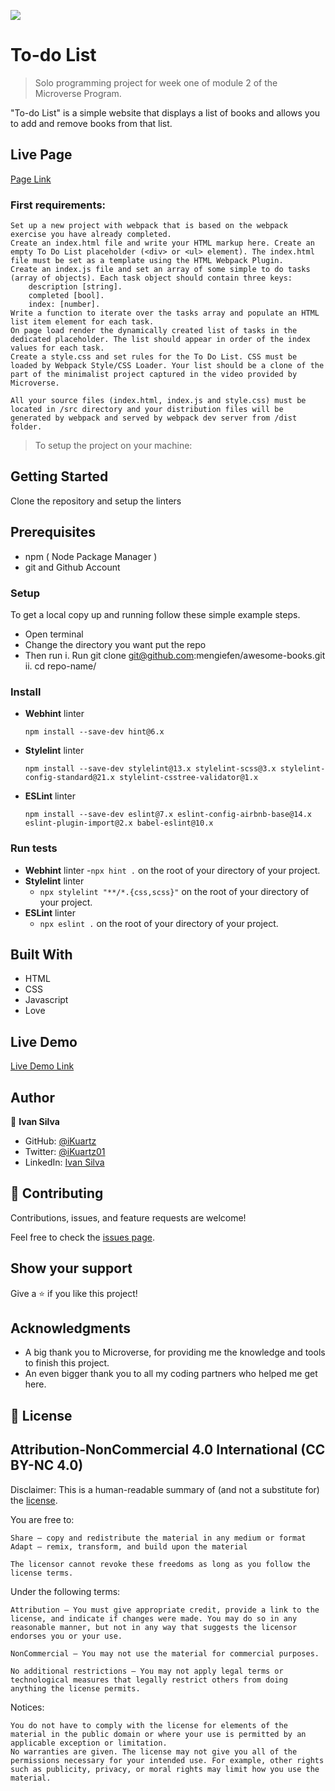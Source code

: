 ![](https://img.shields.io/badge/Microverse-blueviolet)

# To-do List

> Solo programming project for week one of module 2 of the Microverse Program.

<!-- ![Desktop Version](./src/imgs/todo-list.png)
![Mobile Version](./src/imgs/todo-mobile.png) -->

"To-do List" is a simple website that displays a list of books and allows you to add and remove books from that list.

## Live Page

[Page Link](https://ikuartz.github.io/to-do-list/dist/index.html)
### First requirements:


    Set up a new project with webpack that is based on the webpack exercise you have already completed.
    Create an index.html file and write your HTML markup here. Create an empty To Do List placeholder (<div> or <ul> element). The index.html file must be set as a template using the HTML Webpack Plugin.
    Create an index.js file and set an array of some simple to do tasks (array of objects). Each task object should contain three keys:
        description [string].
        completed [bool].
        index: [number].
    Write a function to iterate over the tasks array and populate an HTML list item element for each task.
    On page load render the dynamically created list of tasks in the dedicated placeholder. The list should appear in order of the index values for each task.
    Create a style.css and set rules for the To Do List. CSS must be loaded by Webpack Style/CSS Loader. Your list should be a clone of the part of the minimalist project captured in the video provided by Microverse.

    All your source files (index.html, index.js and style.css) must be located in /src directory and your distribution files will be generated by webpack and served by webpack dev server from /dist folder.


> To setup the project on your machine:

## Getting Started

Clone the repository and setup the linters

## Prerequisites

- npm ( Node Package Manager )
- git and Github Account

### Setup

To get a local copy up and running follow these simple example steps.

- Open terminal
- Change the directory you want put the repo
- Then run
  i. Run git clone git@github.com:mengiefen/awesome-books.git
  ii. cd repo-name/

### Install

- **Webhint** linter

  `npm install --save-dev hint@6.x`

- **Stylelint** linter

  `npm install --save-dev stylelint@13.x stylelint-scss@3.x stylelint-config-standard@21.x stylelint-csstree-validator@1.x`

- **ESLint** linter

  `npm install --save-dev eslint@7.x eslint-config-airbnb-base@14.x eslint-plugin-import@2.x babel-eslint@10.x`

### Run tests

- **Webhint** linter -`npx hint .` on the root of your directory of your project.
- **Stylelint** linter
  - `npx stylelint "**/*.{css,scss}"` on the root of your directory of your project.
- **ESLint** linter
  - `npx eslint .` on the root of your directory of your project.




## Built With

- HTML
- CSS
- Javascript
- Love

## Live Demo

[Live Demo Link](https://ikuartz.github.io/to-do-list/)

## Author

👤 **Ivan Silva**

- GitHub: [@iKuartz](https://github.com/iKuartz/)
- Twitter: [@iKuartz01](https://twitter.com/iKuartz01)
- LinkedIn: [Ivan Silva](https://www.linkedin.com/in/ivan-silva-a47058b3/)

## 🤝 Contributing

Contributions, issues, and feature requests are welcome!

Feel free to check the [issues page](https://github.com/iKuartz/to-do-list/issues).

## Show your support

Give a ⭐️ if you like this project!

## Acknowledgments

- A big thank you to Microverse, for providing me the knowledge and tools to finish this project.
- An even bigger thank you to all my coding partners who helped me get here.

## 📝 License

## Attribution-NonCommercial 4.0 International (CC BY-NC 4.0)

Disclaimer: This is a human-readable summary of (and not a substitute for) the [license](https://creativecommons.org/licenses/by-nc/4.0/legalcode).

You are free to:

    Share — copy and redistribute the material in any medium or format
    Adapt — remix, transform, and build upon the material

    The licensor cannot revoke these freedoms as long as you follow the license terms.

Under the following terms:

    Attribution — You must give appropriate credit, provide a link to the license, and indicate if changes were made. You may do so in any reasonable manner, but not in any way that suggests the licensor endorses you or your use.

    NonCommercial — You may not use the material for commercial purposes.

    No additional restrictions — You may not apply legal terms or technological measures that legally restrict others from doing anything the license permits.

Notices:

    You do not have to comply with the license for elements of the material in the public domain or where your use is permitted by an applicable exception or limitation.
    No warranties are given. The license may not give you all of the permissions necessary for your intended use. For example, other rights such as publicity, privacy, or moral rights may limit how you use the material.
